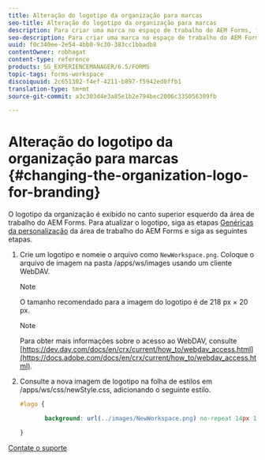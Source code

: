 ```yaml
---
title: Alteração do logotipo da organização para marcas
seo-title: Alteração do logotipo da organização para marcas
description: Para criar uma marca no espaço de trabalho do AEM Forms, forneça o logotipo de sua organização, personalizando o logotipo padrão.
seo-description: Para criar uma marca no espaço de trabalho do AEM Forms, forneça o logotipo de sua organização, personalizando o logotipo padrão.
uuid: f0c340ee-2e54-4bb0-9c30-383cc1bbadb8
contentOwner: robhagat
content-type: reference
products: SG_EXPERIENCEMANAGER/6.5/FORMS
topic-tags: forms-workspace
discoiquuid: 2c651302-f4ef-4211-b897-f5942ed0ffb1
translation-type: tm+mt
source-git-commit: a3c303d4e3a85e1b2e794bec2006c335056309fb

---
```



# Alteração do logotipo da organização para marcas {#changing-the-organization-logo-for-branding}

O logotipo da organização é exibido no canto superior esquerdo da área de trabalho do AEM Forms. Para atualizar o logotipo, siga as etapas [Genéricas da personalização](/help/forms/using/generic-steps-html-workspace-customization.md#generic-steps-for-html-workspace-customization) da área de trabalho do AEM Forms e siga as seguintes etapas.

1. Crie um logotipo e nomeie o arquivo como `NewWorkspace.png`. Coloque o arquivo de imagem na pasta /apps/ws/images usando um cliente WebDAV.

   >[!NOTE]
   >
   >O tamanho recomendado para a imagem do logotipo é de 218 px × 20 px.

   >[!NOTE]
   >
   >Para obter mais informações sobre o acesso ao WebDAV, consulte [https://dev.day.com/docs/en/crx/current/how_to/webdav_access.html](https://docs.adobe.com/docs/en/crx/current/how_to/webdav_access.html).

1. Consulte a nova imagem de logotipo na folha de estilos em /apps/ws/css/newStyle.css, adicionando o seguinte estilo.

   ```css
   #logo {
   
          background: url(../images/NewWorkspace.png) no-repeat 14px 11px;
   
   }
   ```

[Contate o suporte](https://www.adobe.com/account/sign-in.supportportal.html)
